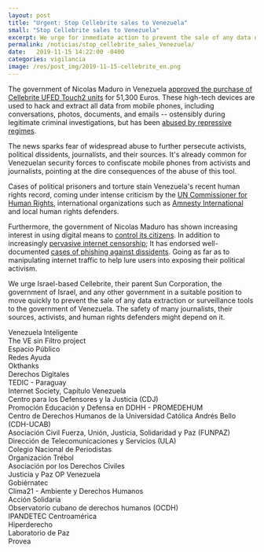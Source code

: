 ```yaml
---
layout: post
title: "Urgent: Stop Cellebrite sales to Venezuela"
small: "Stop Cellebrite sales to Venezuela"
excerpt: We urge for inmediate action to prevent the sale of any data extraction or surveillance tools to the government of Venezuela. The safety of many journalists, their sources, activists, and human rights defenders might depend on it.
permalink: /noticias/stop_cellebrite_sales_Venezuela/
date:   2019-11-15 14:22:00 -0400
categories: vigilancia
image: /res/post_img/2019-11-15-cellebrite_en.png
---
```


The government of Nicolas Maduro in Venezuela [approved the purchase of Cellebrite UFED Touch2 units](http://web.archive.org/web/20191115014106/https://www.vtv.gob.ve/millones-euros-petros-modernizacion-cicpc/) for 51,300 Euros. These high-tech devices are used to hack and extract all data from mobile phones, including conversations, photos, documents, and emails -- ostensibly during legitimate criminal investigations, but has been [abused by repressive regimes](https://www.vice.com/en_us/article/aekqjj/cellebrite-sold-phone-hacking-tech-to-repressive-regimes-data-suggests).

The news sparks fear of widespread abuse to further persecute activists, political dissidents, journalists, and their sources. It's already common for Venezuelan security forces to confiscate mobile phones from activists and journalists, pointing at the dire consequences of the abuse of this tool.

Cases of political prisoners and torture stain Venezuela's recent human rights record, coming under intense criticism by the [UN Commissioner for Human Rights](https://www.ohchr.org/en/NewsEvents/Pages/DisplayNews.aspx?NewsID=24788&LangID=E), international organizations such as [Amnesty International](https://www.amnesty.org/en/latest/news/2019/05/venezuela-crimes-against-humanity-require-response-from-international-justice-system/) and local human rights defenders.

Furthermore, the government of Nicolas Maduro has shown increasing interest in using digital means to [control its citizens](https://www.freedomonthenet.org/country/venezuela/freedom-on-the-net/2019). In addition to increasingly [pervasive internet censorship](https://time.com/5571504/venezuela-internet-press-freedom/); It has endorsed well-documented [cases of phishing against dissidents](https://vesinfiltro.com/noticias/Phishing_by_Venezuelan_government_targets_activists/). Going as far as to manipulating internet traffic to help lure users into exposing their political activism.

We urge Israel-based Cellebrite, their parent Sun Corporation, the government of Israel, and any other government in a suitable position to move quickly to prevent the sale of any data extraction or surveillance tools to the government of Venezuela. The safety of many journalists, their sources, activists, and human rights defenders might depend on it.

Venezuela Inteligente <br />
The VE sin Filtro project<br />
Espacio Público<br />
Redes Ayuda<br />
Okthanks  <br />
Derechos Digitales<br />
TEDIC - Paraguay<br />
Internet Society, Capítulo Venezuela<br />
Centro para los Defensores y la Justicia (CDJ)<br />
Promoción Educación y Defensa en DDHH - PROMEDEHUM<br />
Centro de Derechos Humanos de la Universidad Católica Andrés Bello (CDH-UCAB)<br />
Asociación Civil Fuerza, Unión, Justicia, Solidaridad y Paz (FUNPAZ)<br />
Dirección de Telecomunicaciones y Servicios (ULA)<br />
Colegio Nacional de Periodistas<br />
Organización Trébol<br />
Asociación por los Derechos Civiles<br />
Justicia y Paz OP Venezuela<br />
Gobiérnatec<br />
Clima21 - Ambiente y Derechos Humanos<br />
Acción Solidaria<br />
Observatorio cubano de derechos humanos (OCDH)<br />
IPANDETEC Centroamérica<br />
Hiperderecho<br />
Laboratorio de Paz<br />
Provea<br />
